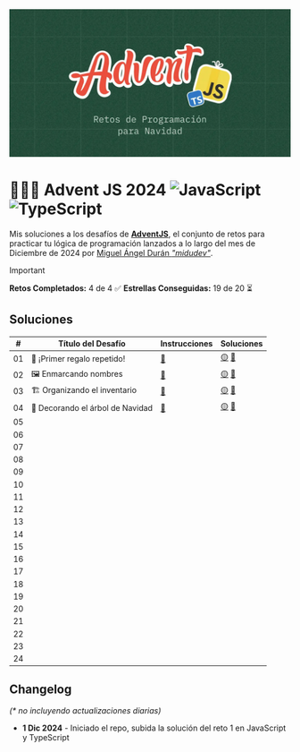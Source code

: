 <img src="og.webp">

# 👩🏻‍💻 Advent JS 2024 ![JavaScript](https://img.shields.io/badge/JavaScript-F7DF1E?logo=javascript&logoColor=000&style=for-the-badge) ![TypeScript](https://img.shields.io/badge/typescript-%23007ACC.svg?style=for-the-badge&logo=typescript&logoColor=white)

Mis soluciones a los desafíos de **[AdventJS](https://adventjs.dev)**, el conjunto de retos para practicar tu lógica de programación lanzados a lo largo del mes de Diciembre de 2024 por [Miguel Ángel Durán _"midudev"_](https://midu.dev).

> [!IMPORTANT]  
> **Retos Completados:** 4 de 4 ✅
> **Estrellas Conseguidas:** 19 de 20 ⏳

## Soluciones

| #   | Título del Desafío               | Instrucciones         | Soluciones                    |
| --- | -------------------------------- | --------------------- | ----------------------------- |
| 01  | 🎁 ¡Primer regalo repetido!      | [📄](01/README_01.md) | [🟡](01/01.js) [🔵](01/01.ts) |
| 02  | 🖼 Enmarcando nombres             | [📄](02/README_02.md) | [🟡](02/02.js) [🔵](02/02.ts) |
| 03  | 🏗️ Organizando el inventario     | [📄](03/README_03.md) | [🟡](03/03.js) [🔵](03/03.ts) |
| 04  | 🎄 Decorando el árbol de Navidad | [📄](04/README_04.md) | [🟡](04/04.js) [🔵](04/04.ts) |
| 05  |                                  |                       |                               |
| 06  |                                  |                       |                               |
| 07  |                                  |                       |                               |
| 08  |                                  |                       |                               |
| 09  |                                  |                       |                               |
| 10  |                                  |                       |                               |
| 11  |                                  |                       |                               |
| 12  |                                  |                       |                               |
| 13  |                                  |                       |                               |
| 14  |                                  |                       |                               |
| 15  |                                  |                       |                               |
| 16  |                                  |                       |                               |
| 17  |                                  |                       |                               |
| 18  |                                  |                       |                               |
| 19  |                                  |                       |                               |
| 20  |                                  |                       |                               |
| 21  |                                  |                       |                               |
| 22  |                                  |                       |                               |
| 23  |                                  |                       |                               |
| 24  |                                  |                       |                               |

## Changelog

_(\* no incluyendo actualizaciones diarias)_

- **1 Dic 2024** - Iniciado el repo, subida la solución del reto 1 en JavaScript y TypeScript
